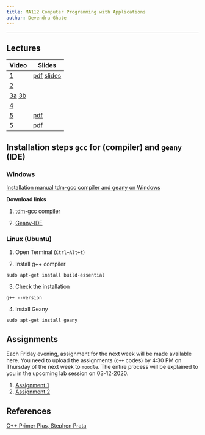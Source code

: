 ```yaml
---
title: MA112 Computer Programming with Applications
author: Devendra Ghate
---
```


* * *

## Lectures

Video | Slides |
--------|-------|
[1](https://youtu.be/_CeAqiDPu74)|[pdf](./lectureSlides/L01.pdf) [slides](./lectureSlides/L01-slides.pdf)|
[2](https://youtu.be/crledBCWgMI)| |
[3a](https://youtu.be/PNFAS4-U99A) [3b](https://youtu.be/zM0EDbMnA5U)| |
[4](https://youtu.be/VXn4MV0DeJI)| |
[5](https://youtu.be/wrj2jbPoVVw)| [pdf](./lectureSlides/L02.pdf) |
[5](https://youtu.be/f37uZQYZK3E)| [pdf](./lectureSlides/L04.pdf) |

## Installation steps `gcc` for (compiler) and `geany` (IDE)

### Windows

[Installation manual tdm-gcc compiler and geany on Windows](https://wiki.geany.org/howtos/win32/getting-started)

**Download links**

1. [tdm-gcc compiler](http://tdm-gcc.tdragon.net/download)

2. [Geany-IDE](https://download.geany.org/geany-1.37.1_setup.exe)


### Linux (Ubuntu)

1. Open Terminal (`Ctrl+Alt+t`)

2. Install g++ compiler

```
sudo apt-get install build-essential
```

3. Check the installation

```
g++ --version
```

4. Install Geany

```
sudo apt-get install geany
```

## Assignments

Each Friday evening, assignment for the next week will be made available here.
You need to upload the assignments (`C++` codes) by 4:30 PM on Thursday of the
next week to `moodle`. The entire process will be explained to you in the
upcoming lab session on 03-12-2020.

1. [Assignment 1](./assignments/assignment01.pdf)
2. [Assignment 2](./assignments/assignment02.pdf)


## References

[C++ Primer Plus, Stephen Prata](https://www.amazon.in/Primer-Plus-Developers-Library-Old/dp/0321776402)

